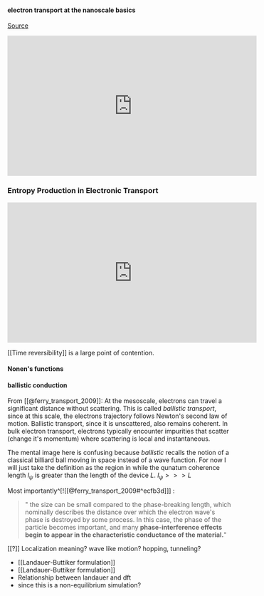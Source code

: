 #### electron transport at the nanoscale basics
[Source](https://youtu.be/vWoW1OyTt5g)

<iframe width="560" height="315" src="https://www.youtube.com/embed/vWoW1OyTt5g?start=920" title="YouTube video player" frameborder="0" allow="accelerometer; autoplay; clipboard-write; encrypted-media; gyroscope; picture-in-picture" allowfullscreen></iframe>

### Entropy Production in Electronic Transport
<iframe width="560" height="315" src="https://www.youtube.com/embed/Jb9Et5Jxrd0?start=920" title="YouTube video player" frameborder="0" allow="accelerometer; autoplay; clipboard-write; encrypted-media; gyroscope; picture-in-picture" allowfullscreen></iframe>

[[Time reversibility]] is a large point of contention.  

#### Nonen's functions

#### ballistic conduction
From [[@ferry_transport_2009]]: 
At the mesoscale, electrons can travel a significant distance without scattering. This is called *ballistic transport*, since at this scale, the electrons trajectory follows Newton's second law of motion. Ballistic transport, since it is unscattered, also remains coherent. In bulk electron transport, electrons typically encounter impurities that scatter (change it's momentum) where scattering is local and instantaneous. 

The mental image here is confusing because *ballistic* recalls the notion of a classical billiard ball moving in space instead of a wave function. For now I will just take the definition as the region in while the qunatum coherence length $l_\psi$ is greater than the length of the device $L$.
$l_\psi >>> L$


Most importantly^[![[@ferry_transport_2009#^ecfb3d]]] :
> " the size can be small compared to the phase-breaking length, which nominally describes the distance over which the electron wave's phase is destroyed by some process. In this case, the phase of the particle becomes important, and many **phase-interference effects begin to appear in the characteristic conductance of the material.**"


[[?]] Localization meaning? wave like motion? hopping, tunneling?

- [[Landauer-Buttiker formulation]]
- [[Landauer-Buttiker formulation]]
- Relationship between landauer and dft
- since this is a non-equilibrium simulation? 
